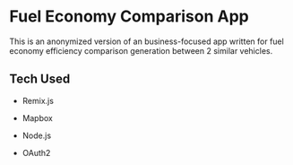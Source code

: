 # Fuel Economy Comparison App

This is an anonymized version of an business-focused app written for fuel economy efficiency comparison generation between 2 similar vehicles. 

## Tech Used

- Remix.js

- Mapbox

- Node.js

- OAuth2



